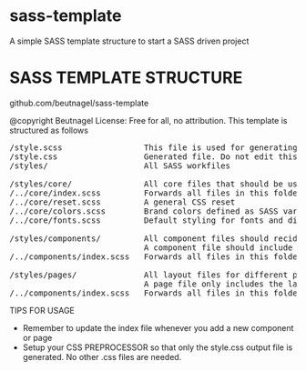# sass-template

A simple SASS template structure to start a SASS driven project

# SASS TEMPLATE STRUCTURE

github.com/beutnagel/sass-template

@copyright Beutnagel
License: Free for all, no attribution.
This template is structured as follows

<pre>
/style.scss                 This file is used for generating style.css and loads the contents of /components and /pages
/style.css                  Generated file. Do not edit this file. 
/styles/                    All SASS workfiles

/styles/core/               All core files that should be used and accessible across the entire site
/../core/index.scss         Forwards all files in this folder. Remember to update when adding new files to folder
/../core/reset.scss         A general CSS reset
/../core/colors.scss        Brand colors defined as SASS variables
/../core/fonts.scss         Default styling for fonts and display headings

/styles/components/         All component files should recide here. 
                            A component file should include all styling and variants for the component
/../components/index.scss   Forwards all files in this folder. Remember to update when adding new files to folder           

/styles/pages/              All layout files for different pages/screens should recide here.
                            A page file only includes the layout styling required to display a page that includes one or more components.
/../components/index.scss   Forwards all files in this folder. Remember to update when adding new files to folder           
</pre>

TIPS FOR USAGE

- Remember to update the index file whenever you add a new component or page
- Setup your CSS PREPROCESSOR so that only the style.css output file is generated. No other .css files are needed.
